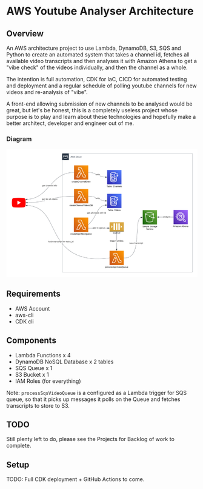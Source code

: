 # AWS Youtube Analyser Architecture

## Overview

An AWS architecture project to use Lambda, DynamoDB, S3, SQS and Python to create an automated system that takes a channel id, fetches all available video transcripts and then analyses it with Amazon Athena to get a "vibe check" of the videos individually, and then the channel as a whole.

The intention is full automation, CDK for IaC, CICD for automated testing and deployment and a regular schedule of polling youtube channels for new videos and re-analysis of "vibe".

A front-end allowing submission of new channels to be analysed would be great, but let's be honest, this is a completely useless project whose purpose is to play and learn about these technologies and hopefully make a better architect, developer and engineer out of me.

### Diagram

![diagram](docs/image/diagram.png)

## Requirements

* AWS Account
* aws-cli
* CDK cli

## Components

* Lambda Functions x 4
* DynamoDB NoSQL Database x 2 tables
* SQS Queue x 1
* S3 Bucket x 1
* IAM Roles (for everything)

Note: `processSqsVideoQueue` is a configured as a Lambda trigger for SQS queue, so that it picks up messages it polls on the Queue and fetches transcripts to store to S3.

## TODO

Still plenty left to do, please see the Projects for Backlog of work to complete.

## Setup

TODO: Full CDK deployment + GitHub Actions to come.
